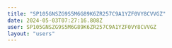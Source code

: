 ```yaml
---
title: "SP105GNSZG9S5M6G89K6ZR257C9A1YZF0VY8CVVGZ"
date: 2024-05-03T07:27:16.808Z
user: SP105GNSZG9S5M6G89K6ZR257C9A1YZF0VY8CVVGZ
layout: "users"
---
```

    